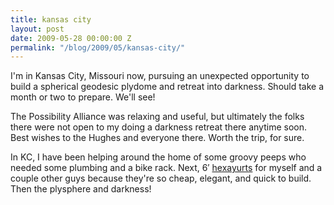 ```yaml
---
title: kansas city
layout: post
date: 2009-05-28 00:00:00 Z
permalink: "/blog/2009/05/kansas-city/"
---
```


I'm in Kansas City, Missouri now, pursuing an unexpected opportunity to build a spherical geodesic plydome and retreat into darkness. Should take a month or two to prepare. We'll see!

The Possibility Alliance was relaxing and useful, but ultimately the folks there were not open to my doing a darkness retreat there anytime soon. Best wishes to the Hughes and everyone there. Worth the trip, for sure.

In KC, I have been helping around the home of some groovy peeps who needed some plumbing and a bike rack. Next, 6′ [hexayurts](http://hexayurt.com) for myself and a couple other guys because they're so cheap, elegant, and quick to build. Then the plysphere and darkness!

